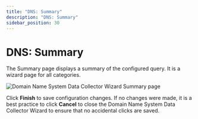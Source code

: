 ```yaml
---
title: "DNS: Summary"
description: "DNS: Summary"
sidebar_position: 30
---
```


# DNS: Summary

The Summary page displays a summary of the configured query. It is a wizard page for all categories.

![Domain Name System Data Collector Wizard Summary page](/img/product_docs/accessanalyzer/11.6/admin/datacollector/dns/summary.webp)

Click **Finish** to save configuration changes. If no changes were made, it is a best practice to
click **Cancel** to close the Domain Name System Data Collector Wizard to ensure that no accidental
clicks are saved.
